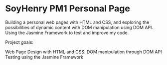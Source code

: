 # SoyHenry PM1 Personal Page

Building a personal web pages with HTML and CSS, and exploring the possibilities of dynamic content with DOM manipulation using DOM API. Using the Jasmine Framework to test and improve my code.

Project goals:

Web Page Design with HTML and CSS.
DOM manipulation through DOM API
Testing using the Jasmine Framework

